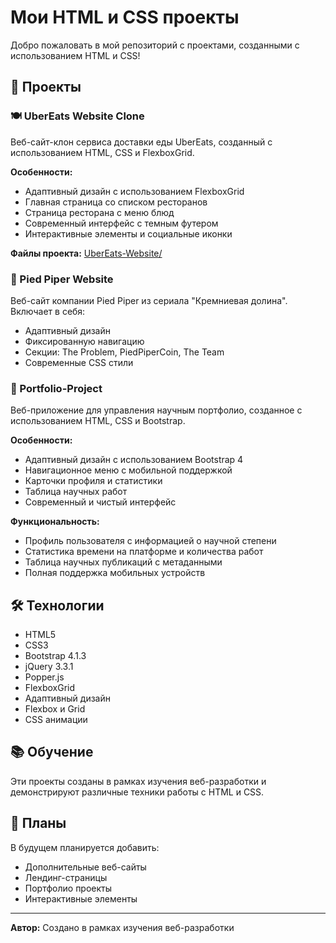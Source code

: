 # Мои HTML и CSS проекты

Добро пожаловать в мой репозиторий с проектами, созданными с использованием HTML и CSS!

## 📁 Проекты

### 🍽️ UberEats Website Clone

Веб-сайт-клон сервиса доставки еды UberEats, созданный с использованием HTML, CSS и FlexboxGrid.

**Особенности:**
- Адаптивный дизайн с использованием FlexboxGrid
- Главная страница со списком ресторанов
- Страница ресторана с меню блюд
- Современный интерфейс с темным футером
- Интерактивные элементы и социальные иконки

**Файлы проекта:** [UberEats-Website/](/UberEats-Website/)

### 🚀 Pied Piper Website

Веб-сайт компании Pied Piper из сериала "Кремниевая долина". Включает в себя:

* Адаптивный дизайн
* Фиксированную навигацию
* Секции: The Problem, PiedPiperCoin, The Team
* Современные CSS стили

### 🎯 Portfolio-Project

Веб-приложение для управления научным портфолио, созданное с использованием HTML, CSS и Bootstrap.

**Особенности:**

* Адаптивный дизайн с использованием Bootstrap 4
* Навигационное меню с мобильной поддержкой
* Карточки профиля и статистики
* Таблица научных работ
* Современный и чистый интерфейс

**Функциональность:**

* Профиль пользователя с информацией о научной степени
* Статистика времени на платформе и количества работ
* Таблица научных публикаций с метаданными
* Полная поддержка мобильных устройств

## 🛠️ Технологии

* HTML5
* CSS3
* Bootstrap 4.1.3
* jQuery 3.3.1
* Popper.js
* FlexboxGrid
* Адаптивный дизайн
* Flexbox и Grid
* CSS анимации

## 📚 Обучение

Эти проекты созданы в рамках изучения веб-разработки и демонстрируют различные техники работы с HTML и CSS.

## 🔮 Планы

В будущем планируется добавить:

* Дополнительные веб-сайты
* Лендинг-страницы
* Портфолио проекты
* Интерактивные элементы

---

**Автор:** Создано в рамках изучения веб-разработки
